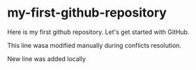 # my-first-github-repository
Here is my first github repository. Let's get started with GitHub.

This line wasa modified manually during conflicts resolution.

New line was added locally
